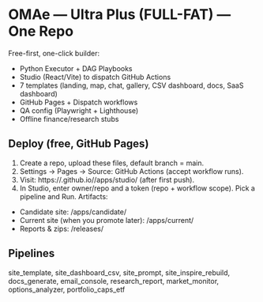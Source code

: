 # OMAe — Ultra Plus (FULL-FAT) — One Repo
Free-first, one-click builder:
- Python Executor + DAG Playbooks
- Studio (React/Vite) to dispatch GitHub Actions
- 7 templates (landing, map, chat, gallery, CSV dashboard, docs, SaaS dashboard)
- GitHub Pages + Dispatch workflows
- QA config (Playwright + Lighthouse)
- Offline finance/research stubs

## Deploy (free, GitHub Pages)
1) Create a repo, upload these files, default branch = main.
2) Settings → Pages → Source: GitHub Actions (accept workflow runs).
3) Visit: https://<owner>.github.io/<repo>/apps/studio/ (after first push).
4) In Studio, enter owner/repo and a token (repo + workflow scope). Pick a pipeline and Run.
Artifacts:
- Candidate site: /apps/candidate/
- Current site (when you promote later): /apps/current/
- Reports & zips: /releases/

## Pipelines
site_template, site_dashboard_csv, site_prompt, site_inspire_rebuild,
docs_generate, email_console, research_report, market_monitor, options_analyzer, portfolio_caps_etf
